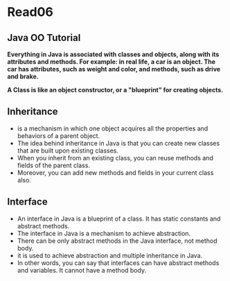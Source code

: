 # Read06

## Java OO Tutorial
**Everything in Java is associated with classes and objects, along with its attributes and methods. For example: in real life, a car is an object. The car has attributes, such as weight and color, and methods, such as drive and brake.**

**A Class is like an object constructor, or a "blueprint" for creating objects.**

## Inheritance
- is a mechanism in which one object acquires all the properties and behaviors of a parent object.
- The idea behind inheritance in Java is that you can create new classes that are built upon existing classes.
- When you inherit from an existing class, you can reuse methods and fields of the parent class. 
- Moreover, you can add new methods and fields in your current class also.

## Interface
- An interface in Java is a blueprint of a class. It has static constants and abstract methods.
- The interface in Java is a mechanism to achieve abstraction.
- There can be only abstract methods in the Java interface, not method body.
- it is used to achieve abstraction and multiple inheritance in Java.
- In other words, you can say that interfaces can have abstract methods and variables. It cannot have a method body.